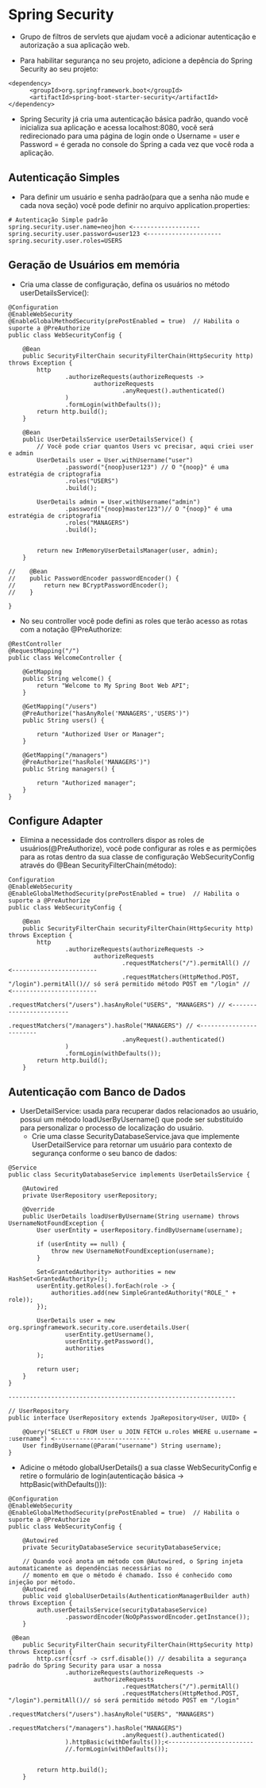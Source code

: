 # Spring Security

- Grupo de filtros de servlets que ajudam você a adicionar autenticação e autorização a sua aplicação web.

- Para habilitar segurança no seu projeto, adicione a depência do Spring Security ao seu projeto:

```
<dependency>
      <groupId>org.springframework.boot</groupId>
      <artifactId>spring-boot-starter-security</artifactId>
</dependency>
```

- Spring Security já cria uma autenticação básica padrão, quando você inicializa sua aplicação e acessa localhost:8080, você será 
redirecionado para uma página de login onde o Username = user e Password = é gerada no console do Spring a cada vez que você roda a 
aplicação.

## Autenticação Simples

- Para definir um usuário e senha padrão(para que a senha não mude e cada nova seção) você pode definir no arquivo 
application.properties:

```
# Autenticação Simple padrão
spring.security.user.name=neojhon <-------------------
spring.security.user.password=user123 <---------------------
spring.security.user.roles=USERS

```

## Geração de Usuários em memória

- Cria uma classe de configuração, defina os usuários no método userDetailsService():

```
@Configuration
@EnableWebSecurity
@EnableGlobalMethodSecurity(prePostEnabled = true)  // Habilita o suporte a @PreAuthorize
public class WebSecurityConfig {

    @Bean
    public SecurityFilterChain securityFilterChain(HttpSecurity http) throws Exception {
        http
                .authorizeRequests(authorizeRequests ->
                        authorizeRequests
                                .anyRequest().authenticated()
                )
                .formLogin(withDefaults());
        return http.build();
    }

    @Bean
    public UserDetailsService userDetailsService() {
        // Você pode criar quantos Users vc precisar, aqui criei user e admin
        UserDetails user = User.withUsername("user") 
                .password("{noop}user123") // O "{noop}" é uma estratégia de criptografia
                .roles("USERS")
                .build();

        UserDetails admin = User.withUsername("admin")
                .password("{noop}master123")// O "{noop}" é uma estratégia de criptografia
                .roles("MANAGERS")
                .build();


        return new InMemoryUserDetailsManager(user, admin);
    }

//    @Bean
//    public PasswordEncoder passwordEncoder() {
//        return new BCryptPasswordEncoder();
//    }

}
```

- No seu controller você pode defini as roles que terão acesso as rotas com a notação @PreAuthorize:

```
@RestController
@RequestMapping("/")
public class WelcomeController {

    @GetMapping
    public String welcome() {
        return "Welcome to My Spring Boot Web API";
    }

    @GetMapping("/users")
    @PreAuthorize("hasAnyRole('MANAGERS','USERS')")
    public String users() {

        return "Authorized User or Manager";
    }

    @GetMapping("/managers")
    @PreAuthorize("hasRole('MANAGERS')")
    public String managers() {

        return "Authorized manager";
    }
}
```

## Configure Adapter

- Elimina a necessidade dos controllers dispor as roles de usuários(@PreAuthorize), você pode configurar as roles e as permições para
as rotas dentro da sua classe de configuração WebSecurityConfig através do @Bean SecurityFilterChain(método):

```
Configuration
@EnableWebSecurity
@EnableGlobalMethodSecurity(prePostEnabled = true)  // Habilita o suporte a @PreAuthorize
public class WebSecurityConfig {

    @Bean
    public SecurityFilterChain securityFilterChain(HttpSecurity http) throws Exception {
        http
                .authorizeRequests(authorizeRequests ->
                        authorizeRequests
                                .requestMatchers("/").permitAll() // <------------------------
                                .requestMatchers(HttpMethod.POST, "/login").permitAll()// só será permitido método POST em "/login" // <------------------------
                                .requestMatchers("/users").hasAnyRole("USERS", "MANAGERS") // <------------------------
                                .requestMatchers("/managers").hasRole("MANAGERS") // <------------------------
                                .anyRequest().authenticated()
                )
                .formLogin(withDefaults());
        return http.build();
    }
```

## Autenticação com Banco de Dados

- UserDetailService: usada para recuperar dados relacionados ao usuário, possui um método loadUserByUsername() que pode ser substituído
para personalizar o processo de localização do usuário.
  - Crie uma classe SecurityDatabaseService.java que implemente UserDetailService para retornar um usuário para contexto de segurança
conforme o seu banco de dados:

```
@Service
public class SecurityDatabaseService implements UserDetailsService {

    @Autowired
    private UserRepository userRepository;

    @Override
    public UserDetails loadUserByUsername(String username) throws UsernameNotFoundException {
        User userEntity = userRepository.findByUsername(username);

        if (userEntity == null) {
            throw new UsernameNotFoundException(username);
        }

        Set<GrantedAuthority> authorities = new HashSet<GrantedAuthority>();
        userEntity.getRoles().forEach(role -> {
            authorities.add(new SimpleGrantedAuthority("ROLE_" + role));
        });

        UserDetails user = new org.springframework.security.core.userdetails.User(
                userEntity.getUsername(),
                userEntity.getPassword(),
                authorities
        );

        return user;
    }
}

----------------------------------------------------------------

// UserRepository
public interface UserRepository extends JpaRepository<User, UUID> {

    @Query("SELECT u FROM User u JOIN FETCH u.roles WHERE u.username = :username") <---------------------------
    User findByUsername(@Param("username") String username);
}
```

- Adicine o método globalUserDetails() a sua classe WebSecurityConfig e retire o formulário de login(autenticação básica -> httpBasic(withDefaults())):

```
@Configuration
@EnableWebSecurity
@EnableGlobalMethodSecurity(prePostEnabled = true)  // Habilita o suporte a @PreAuthorize
public class WebSecurityConfig {

    @Autowired
    private SecurityDatabaseService securityDatabaseService;

    // Quando você anota um método com @Autowired, o Spring injeta automaticamente as dependências necessárias no 
    // momento em que o método é chamado. Isso é conhecido como injeção por método.
    @Autowired
    public void globalUserDetails(AuthenticationManagerBuilder auth) throws Exception {
        auth.userDetailsService(securityDatabaseService)
                .passwordEncoder(NoOpPasswordEncoder.getInstance());
    }

 @Bean
    public SecurityFilterChain securityFilterChain(HttpSecurity http) throws Exception {
        http.csrf(csrf -> csrf.disable()) // desabilita a segurança padrão do Spring Security para usar a nossa
                .authorizeRequests(authorizeRequests ->
                        authorizeRequests
                                .requestMatchers("/").permitAll()
                                .requestMatchers(HttpMethod.POST, "/login").permitAll()// só será permitido método POST em "/login"
                                .requestMatchers("/users").hasAnyRole("USERS", "MANAGERS")
                                .requestMatchers("/managers").hasRole("MANAGERS")
                                .anyRequest().authenticated()
                ).httpBasic(withDefaults());<------------------------
                //.formLogin(withDefaults()); 


        return http.build();
    }
```

















































